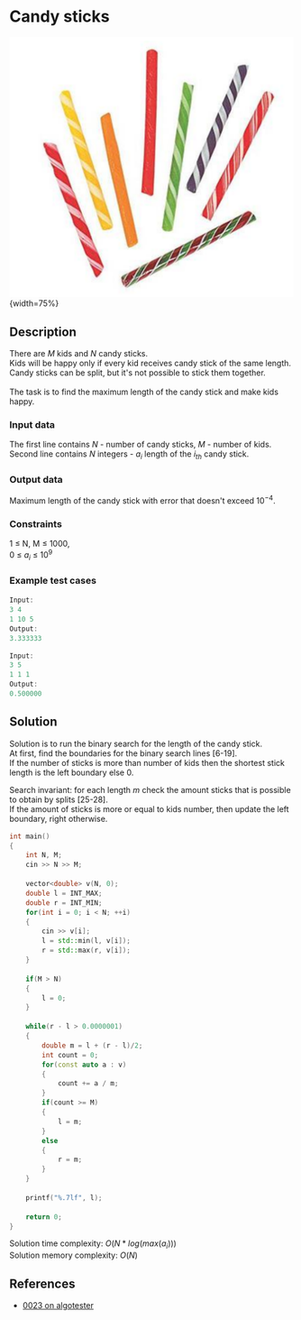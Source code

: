 # Candy sticks

![Image](/candy_sticks.png "Candy sticks"){width=75%}

## Description

There are $M$ kids and $N$ candy sticks.</br>
Kids will be happy only if every kid receives candy stick of the same length.</br>
Candy sticks can be split, but it's not possible to stick them together.</br>
</br>
The task is to find the maximum length of the candy stick and make kids happy.</br>

### Input data
The first line contains $N$ - number of candy sticks, $M$ - number of kids.</br>
Second line contains $N$ integers -  $a_{i}$ length of the $i_{th}$ candy stick.</br>

### Output data
Maximum length of the candy stick with error that doesn't exceed $10^{-4}$.</br>

### Constraints
1 $\leqslant$ N, M $\leqslant$ $1000$,</br>
0 $\leqslant$ $a_{i}$ $\leqslant$ $10^9$</br>

### Example test cases
```cpp
Input:
3 4
1 10 5
Output:
3.333333
```

```cpp
Input:
3 5
1 1 1
Output:
0.500000
```

## Solution
Solution is to run the binary search for the length of the candy stick.<br>
At first, find the boundaries for the binary search lines [6-19].<br>
If the number of sticks is more than number of kids then the shortest stick length is the left boundary else 0.<br>

Search invariant: for each length $m$ check the amount sticks that is possible to obtain by splits [25-28].<br>
If the amount of sticks is more or equal to kids number, then update the left boundary, right otherwise.<br>

```cpp linenums="1" hl_lines="25-28"
int main()
{
    int N, M;
    cin >> N >> M;

    vector<double> v(N, 0);
    double l = INT_MAX;
    double r = INT_MIN;
    for(int i = 0; i < N; ++i)
    {
        cin >> v[i];
        l = std::min(l, v[i]);
        r = std::max(r, v[i]);
    }

    if(M > N)
    {
        l = 0;
    }

    while(r - l > 0.0000001)
    {
        double m = l + (r - l)/2;
        int count = 0;
        for(const auto a : v)
        {
            count += a / m;
        }
        if(count >= M)
        {
            l = m;
        }
        else
        {
            r = m;
        }
    }

    printf("%.7lf", l);

    return 0;
}
```
Solution time complexity: $O(N*log(max(a_{i})))$<br>
Solution memory complexity: $O(N)$

## References
* [0023 on algotester](https://www.algotester.com/en/ArchiveProblem/DisplayWithFile/8)